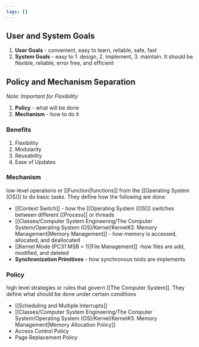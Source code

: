 ```yaml
---
tags: []
---
```

## User and System Goals
1. **User Goals**  - convenient, easy to learn, reliable, safe, fast
2. **System Goals** - easy to 1. design, 2. implement, 3. maintain. It should be flexible, reliable, error free, and efficient

## Policy and Mechanism Separation
*Note: Important for Flexibility*
1. **Policy** - what will be done
2. **Mechanism** - how to do it

### Benefits
1.  Flexibility
2. Modularity
3. Reusability
4. Ease of Updates

### Mechanism
low-level operations or [[Function|functions]] from the [[Operating System (OS)]] to do basic tasks. They define how the following are done:
- [[Context Switch]] - how the [[Operating System (OS)]] switches between different [[Process]] or threads
- [[Classes/Computer System Engineering/The Computer System/Operating System (OS)/Kernel/Kernel#3. Memory Management|Memory Management]] - how memory is accessed, allocated, and deallocated
- [[Kernel Mode (PC31 MSB = 1)|File Management]] -how files are add, modified, and deleted
- **Synchronization Primitives** - how synchronous tools are implements

### Policy
high level strategies or rules that govern [[The Computer System]]. They define what should be done under certain conditions
- [[Scheduling and Multiple Interrupts]]
- [[Classes/Computer System Engineering/The Computer System/Operating System (OS)/Kernel/Kernel#3. Memory Management|Memory Allocation Policy]]
- Access Control Policy
- Page Replacement Policy